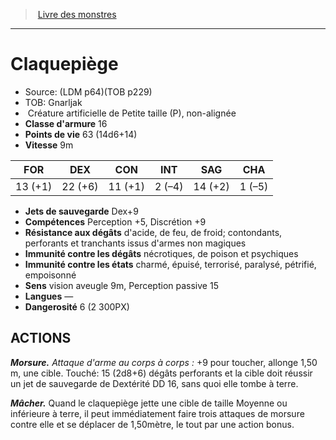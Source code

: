 ﻿> [Livre des monstres](tome_of_beasts.md)

---

# Claquepiège

- Source: (LDM p64)(TOB p229)
- TOB: Gnarljak
-  Créature artificielle de Petite taille (P), non-alignée
- **Classe d'armure** 16
- **Points de vie** 63 (14d6+14)
- **Vitesse** 9m

|FOR|DEX|CON|INT|SAG|CHA|
|---|---|---|---|---|---|
|13 (+1)|22 (+6)|11 (+1)|2 (–4)|14 (+2)|1 (–5)|

- **Jets de sauvegarde** Dex+9
- **Compétences** Perception +5, Discrétion +9
- **Résistance aux dégâts** d'acide, de feu, de froid; contondants, perforants et tranchants issus d'armes non magiques
- **Immunité contre les dégâts** nécrotiques, de poison et psychiques
- **Immunité contre les états** charmé, épuisé, terrorisé, paralysé, pétrifié, empoisonné
- **Sens** vision aveugle 9m, Perception passive 15
- **Langues** —
- **Dangerosité** 6 (2 300PX)

## ACTIONS

**_Morsure._** _Attaque d'arme au corps à corps :_ +9 pour toucher, allonge 1,50 m, une cible. Touché: 15 (2d8+6) dégâts perforants et la cible doit réussir un jet de sauvegarde de Dextérité DD 16, sans quoi elle tombe à terre.

**_Mâcher._** Quand le claquepiège jette une cible de taille Moyenne ou inférieure à terre, il peut immédiatement faire trois attaques de morsure contre elle et se déplacer de 1,50mètre, le tout par une action bonus.

